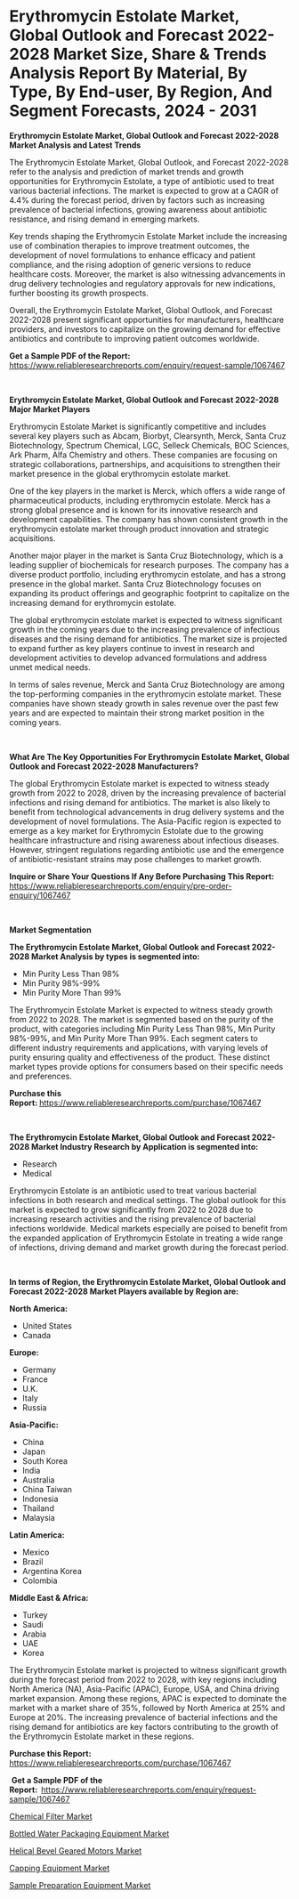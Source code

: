 <p><h1>Erythromycin Estolate Market, Global Outlook and Forecast 2022-2028 Market Size, Share & Trends Analysis Report By Material, By Type, By End-user, By Region, And Segment Forecasts, 2024 - 2031</h1></p><p><strong>Erythromycin Estolate Market, Global Outlook and Forecast 2022-2028 Market Analysis and Latest Trends</strong></p>
<p><p>The Erythromycin Estolate Market, Global Outlook, and Forecast 2022-2028 refer to the analysis and prediction of market trends and growth opportunities for Erythromycin Estolate, a type of antibiotic used to treat various bacterial infections. The market is expected to grow at a CAGR of 4.4% during the forecast period, driven by factors such as increasing prevalence of bacterial infections, growing awareness about antibiotic resistance, and rising demand in emerging markets. </p><p>Key trends shaping the Erythromycin Estolate Market include the increasing use of combination therapies to improve treatment outcomes, the development of novel formulations to enhance efficacy and patient compliance, and the rising adoption of generic versions to reduce healthcare costs. Moreover, the market is also witnessing advancements in drug delivery technologies and regulatory approvals for new indications, further boosting its growth prospects.</p><p>Overall, the Erythromycin Estolate Market, Global Outlook, and Forecast 2022-2028 present significant opportunities for manufacturers, healthcare providers, and investors to capitalize on the growing demand for effective antibiotics and contribute to improving patient outcomes worldwide.</p></p>
<p><strong>Get a Sample PDF of the Report:&nbsp;</strong> <a href="https://www.reliableresearchreports.com/enquiry/request-sample/1067467">https://www.reliableresearchreports.com/enquiry/request-sample/1067467</a></p>
<p>&nbsp;</p>
<p><strong>Erythromycin Estolate Market, Global Outlook and Forecast 2022-2028 Major Market Players</strong></p>
<p><p>Erythromycin Estolate Market is significantly competitive and includes several key players such as Abcam, Biorbyt, Clearsynth, Merck, Santa Cruz Biotechnology, Spectrum Chemical, LGC, Selleck Chemicals, BOC Sciences, Ark Pharm, Alfa Chemistry and others. These companies are focusing on strategic collaborations, partnerships, and acquisitions to strengthen their market presence in the global erythromycin estolate market.</p><p>One of the key players in the market is Merck, which offers a wide range of pharmaceutical products, including erythromycin estolate. Merck has a strong global presence and is known for its innovative research and development capabilities. The company has shown consistent growth in the erythromycin estolate market through product innovation and strategic acquisitions.</p><p>Another major player in the market is Santa Cruz Biotechnology, which is a leading supplier of biochemicals for research purposes. The company has a diverse product portfolio, including erythromycin estolate, and has a strong presence in the global market. Santa Cruz Biotechnology focuses on expanding its product offerings and geographic footprint to capitalize on the increasing demand for erythromycin estolate.</p><p>The global erythromycin estolate market is expected to witness significant growth in the coming years due to the increasing prevalence of infectious diseases and the rising demand for antibiotics. The market size is projected to expand further as key players continue to invest in research and development activities to develop advanced formulations and address unmet medical needs.</p><p>In terms of sales revenue, Merck and Santa Cruz Biotechnology are among the top-performing companies in the erythromycin estolate market. These companies have shown steady growth in sales revenue over the past few years and are expected to maintain their strong market position in the coming years.</p></p>
<p>&nbsp;</p>
<p><strong>What Are The Key Opportunities For Erythromycin Estolate Market, Global Outlook and Forecast 2022-2028 Manufacturers?</strong></p>
<p><p>The global Erythromycin Estolate market is expected to witness steady growth from 2022 to 2028, driven by the increasing prevalence of bacterial infections and rising demand for antibiotics. The market is also likely to benefit from technological advancements in drug delivery systems and the development of novel formulations. The Asia-Pacific region is expected to emerge as a key market for Erythromycin Estolate due to the growing healthcare infrastructure and rising awareness about infectious diseases. However, stringent regulations regarding antibiotic use and the emergence of antibiotic-resistant strains may pose challenges to market growth.</p></p>
<p><strong>Inquire or Share Your Questions If Any Before Purchasing This Report:</strong> <a href="https://www.reliableresearchreports.com/enquiry/pre-order-enquiry/1067467">https://www.reliableresearchreports.com/enquiry/pre-order-enquiry/1067467</a></p>
<p>&nbsp;</p>
<p><strong>Market Segmentation</strong></p>
<p><strong>The Erythromycin Estolate Market, Global Outlook and Forecast 2022-2028 Market Analysis by types is segmented into:</strong></p>
<p><ul><li>Min Purity Less Than 98%</li><li>Min Purity 98%-99%</li><li>Min Purity More Than 99%</li></ul></p>
<p><p>The Erythromycin Estolate Market is expected to witness steady growth from 2022 to 2028. The market is segmented based on the purity of the product, with categories including Min Purity Less Than 98%, Min Purity 98%-99%, and Min Purity More Than 99%. Each segment caters to different industry requirements and applications, with varying levels of purity ensuring quality and effectiveness of the product. These distinct market types provide options for consumers based on their specific needs and preferences.</p></p>
<p><strong>Purchase this Report:&nbsp;</strong><a href="https://www.reliableresearchreports.com/purchase/1067467">https://www.reliableresearchreports.com/purchase/1067467</a></p>
<p>&nbsp;</p>
<p><strong>The Erythromycin Estolate Market, Global Outlook and Forecast 2022-2028 Market Industry Research by Application is segmented into:</strong></p>
<p><ul><li>Research</li><li>Medical</li></ul></p>
<p><p>Erythromycin Estolate is an antibiotic used to treat various bacterial infections in both research and medical settings. The global outlook for this market is expected to grow significantly from 2022 to 2028 due to increasing research activities and the rising prevalence of bacterial infections worldwide. Medical markets especially are poised to benefit from the expanded application of Erythromycin Estolate in treating a wide range of infections, driving demand and market growth during the forecast period.</p></p>
<p>&nbsp;</p>
<p><strong>In terms of Region, the Erythromycin Estolate Market, Global Outlook and Forecast 2022-2028 Market Players available by Region are:</strong></p>
<p>
    <p> <strong> North America: </strong>
        <ul>
            <li>United States</li>
            <li>Canada</li>
        </ul>
        </p> 
    <p> <strong> Europe: </strong>
        <ul>
            <li>Germany</li>
            <li>France</li>
            <li>U.K.</li>
            <li>Italy</li>
            <li>Russia</li>
        </ul>
        </p> 
    <p> <strong> Asia-Pacific: </strong>
        <ul>
            <li>China</li>
            <li>Japan</li>
            <li>South Korea</li>
            <li>India</li>
            <li>Australia</li>
            <li>China Taiwan</li>
            <li>Indonesia</li>
            <li>Thailand</li>
            <li>Malaysia</li>
        </ul>
        </p> 
    <p> <strong> Latin America: </strong>
        <ul>
            <li>Mexico</li>
            <li>Brazil</li>
            <li>Argentina Korea</li>
            <li>Colombia</li>
        </ul>
        </p> 
    <p> <strong> Middle East & Africa: </strong>
        <ul>
            <li>Turkey</li>
            <li>Saudi</li>
            <li>Arabia</li>
            <li>UAE</li>
            <li>Korea</li>
        </ul>
    </p>
    </p>
<p><p>The Erythromycin Estolate market is projected to witness significant growth during the forecast period from 2022 to 2028, with key regions including North America (NA), Asia-Pacific (APAC), Europe, USA, and China driving market expansion. Among these regions, APAC is expected to dominate the market with a market share of 35%, followed by North America at 25% and Europe at 20%. The increasing prevalence of bacterial infections and the rising demand for antibiotics are key factors contributing to the growth of the Erythromycin Estolate market in these regions.</p></p>
<p><strong>Purchase this Report: </strong><a href="https://www.reliableresearchreports.com/purchase/1067467">https://www.reliableresearchreports.com/purchase/1067467</a></p>
<p>&nbsp;<strong>Get a Sample PDF of the Report:&nbsp;&nbsp;</strong><a href="https://www.reliableresearchreports.com/enquiry/request-sample/1067467">https://www.reliableresearchreports.com/enquiry/request-sample/1067467</a></p>
<p><strong></strong></p>
<p><p><a href="https://medium.com/@krithi.reportprime/chemical-filter-market-furnishes-information-on-market-share-market-trends-and-market-growth-987918bd5c46">Chemical Filter Market</a></p><p><a href="https://medium.com/@josueherzog/bottled-water-packaging-equipment-market-analysis-and-sze-forecasted-for-period-from-2024-to-2031-5b4baf2be252">Bottled Water Packaging Equipment Market</a></p><p><a href="https://medium.com/@floyziemann8756/helical-bevel-geared-motors-market-research-report-its-history-and-forecast-2024-to-2031-6ca0f21a0286">Helical Bevel Geared Motors Market</a></p><p><a href="https://medium.com/@josueherzog/capping-equipment-market-research-report-its-history-and-forecast-2024-to-2031-1464225c0be3">Capping Equipment Market</a></p><p><a href="https://medium.com/@krithi.reportprime/sample-preparation-equipment-market-trends-and-market-analysis-forecasted-for-period-2024-2031-4497c1bda437">Sample Preparation Equipment Market</a></p></p>